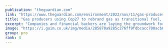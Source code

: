 ```yaml
---
publication: "theguardian.com"
link: "https://www.theguardian.com/environment/2022/nov/11/gas-producers-using-cop27-to-rebrand-gas-as-transitional-fuel-experts-warn"
title: "Gas producers using Cop27 to rebrand gas as transitional fuel, experts warn"
excerpt: "Companies and financial backers are laying the groundwork for a shift in attitudes towards gas"
image: "https://i.guim.co.uk/img/media/285870a9285c276ff9fdbcacc700acb09690a5f5/0_0_5000_3000/master/5000.jpg?width=1200&height=630&quality=85&auto=format&fit=crop&overlay-align=bottom%2Cleft&overlay-width=100p&overlay-base64=L2ltZy9zdGF0aWMvb3ZlcmxheXMvdGctZGVmYXVsdC5wbmc&enable=upscale&s=5e6549e814fc5e347f65fafb2dbe3c2d"
group: pro
rank: 4
---
```

